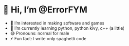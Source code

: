 # 👋 Hi, I’m @ErrorFYM
- 👀 I’m interested in making software and games
- 🌱 I’m currently learning python, python kivy, c++ (a little)
- 😄 Pronouns: normal for male
- ⚡ Fun fact: I write only spaghetti code
